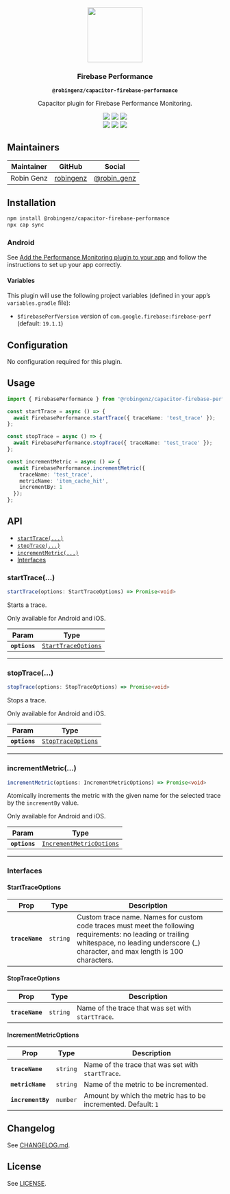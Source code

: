 <p align="center"><br><img src="https://user-images.githubusercontent.com/236501/85893648-1c92e880-b7a8-11ea-926d-95355b8175c7.png" width="128" height="128" /></p>
<h3 align="center">Firebase Performance</h3>
<p align="center"><strong><code>@robingenz/capacitor-firebase-performance</code></strong></p>
<p align="center">
  Capacitor plugin for Firebase Performance Monitoring. 
</p>

<p align="center">
  <img src="https://img.shields.io/maintenance/yes/2021?style=flat-square" />
  <a href="https://github.com/robingenz/capacitor-firebase-performance/actions?query=workflow%3A%22CI%22"><img src="https://img.shields.io/github/workflow/status/robingenz/capacitor-firebase-performance/CI/main?style=flat-square" /></a>
  <a href="https://www.npmjs.com/package/@robingenz/capacitor-firebase-performance"><img src="https://img.shields.io/npm/l/@robingenz/capacitor-firebase-performance?style=flat-square" /></a>
<br>
  <a href="https://www.npmjs.com/package/@robingenz/capacitor-firebase-performance"><img src="https://img.shields.io/npm/dw/@robingenz/capacitor-firebase-performance?style=flat-square" /></a>
  <a href="https://www.npmjs.com/package/@robingenz/capacitor-firebase-performance"><img src="https://img.shields.io/npm/v/@robingenz/capacitor-firebase-performance?style=flat-square" /></a>
<!-- ALL-CONTRIBUTORS-BADGE:START - Do not remove or modify this section -->
<a href="#contributors-"><img src="https://img.shields.io/badge/all%20contributors-1-orange?style=flat-square" /></a>
<!-- ALL-CONTRIBUTORS-BADGE:END -->
</p>

## Maintainers

| Maintainer | GitHub                                    | Social                                        |
| ---------- | ----------------------------------------- | --------------------------------------------- |
| Robin Genz | [robingenz](https://github.com/robingenz) | [@robin_genz](https://twitter.com/robin_genz) |

## Installation

```bash
npm install @robingenz/capacitor-firebase-performance
npx cap sync
```

### Android

See [Add the Performance Monitoring plugin to your app](https://firebase.google.com/docs/perf-mon/get-started-android#add-perfmon-plugin) and follow the instructions to set up your app correctly.

#### Variables

This plugin will use the following project variables (defined in your app’s `variables.gradle` file):
- `$firebasePerfVersion` version of `com.google.firebase:firebase-perf` (default: `19.1.1`)

## Configuration

No configuration required for this plugin.

<!-- ## Demo

A working example can be found here: [robingenz/capacitor-plugin-demo](https://github.com/robingenz/capacitor-plugin-demo) -->

## Usage

```typescript
import { FirebasePerformance } from '@robingenz/capacitor-firebase-performance';

const startTrace = async () => {
  await FirebasePerformance.startTrace({ traceName: 'test_trace' });
};

const stopTrace = async () => {
  await FirebasePerformance.stopTrace({ traceName: 'test_trace' });
};

const incrementMetric = async () => {
  await FirebasePerformance.incrementMetric({ 
    traceName: 'test_trace', 
    metricName: 'item_cache_hit', 
    incrementBy: 1 
  });
};
```

## API

<docgen-index>

* [`startTrace(...)`](#starttrace)
* [`stopTrace(...)`](#stoptrace)
* [`incrementMetric(...)`](#incrementmetric)
* [Interfaces](#interfaces)

</docgen-index>

<docgen-api>
<!--Update the source file JSDoc comments and rerun docgen to update the docs below-->

### startTrace(...)

```typescript
startTrace(options: StartTraceOptions) => Promise<void>
```

Starts a trace.

Only available for Android and iOS.

| Param         | Type                                                            |
| ------------- | --------------------------------------------------------------- |
| **`options`** | <code><a href="#starttraceoptions">StartTraceOptions</a></code> |

--------------------


### stopTrace(...)

```typescript
stopTrace(options: StopTraceOptions) => Promise<void>
```

Stops a trace.

Only available for Android and iOS.

| Param         | Type                                                          |
| ------------- | ------------------------------------------------------------- |
| **`options`** | <code><a href="#stoptraceoptions">StopTraceOptions</a></code> |

--------------------


### incrementMetric(...)

```typescript
incrementMetric(options: IncrementMetricOptions) => Promise<void>
```

Atomically increments the metric with the given name for the selected trace by the `incrementBy` value.

Only available for Android and iOS.

| Param         | Type                                                                      |
| ------------- | ------------------------------------------------------------------------- |
| **`options`** | <code><a href="#incrementmetricoptions">IncrementMetricOptions</a></code> |

--------------------


### Interfaces


#### StartTraceOptions

| Prop            | Type                | Description                                                                                                                                                                                     |
| --------------- | ------------------- | ----------------------------------------------------------------------------------------------------------------------------------------------------------------------------------------------- |
| **`traceName`** | <code>string</code> | Custom trace name. Names for custom code traces must meet the following requirements: no leading or trailing whitespace, no leading underscore (_) character, and max length is 100 characters. |


#### StopTraceOptions

| Prop            | Type                | Description                                       |
| --------------- | ------------------- | ------------------------------------------------- |
| **`traceName`** | <code>string</code> | Name of the trace that was set with `startTrace`. |


#### IncrementMetricOptions

| Prop              | Type                | Description                                                    |
| ----------------- | ------------------- | -------------------------------------------------------------- |
| **`traceName`**   | <code>string</code> | Name of the trace that was set with `startTrace`.              |
| **`metricName`**  | <code>string</code> | Name of the metric to be incremented.                          |
| **`incrementBy`** | <code>number</code> | Amount by which the metric has to be incremented. Default: `1` |

</docgen-api>

## Changelog

See [CHANGELOG.md](https://github.com/robingenz/capacitor-firebase-performance/blob/master/CHANGELOG.md).

## License

See [LICENSE](https://github.com/robingenz/capacitor-firebase-performance/blob/master/LICENSE).
